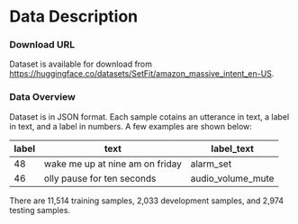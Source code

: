 # Data Description

### Download URL

Dataset is available for download from https://huggingface.co/datasets/SetFit/amazon_massive_intent_en-US.

### Data Overview

Dataset is in JSON format. Each sample cotains an utterance in text, a label in text, and a label in numbers. A few examples are shown below:

| label | text                             | label_text        |
| ----- | -------------------------------- | ----------------- |
| 48    | wake me up at nine am on friday  | alarm_set         |
| 46    | olly pause for ten seconds       | audio_volume_mute |

There are 11,514 training samples, 2,033 development samples, and 2,974 testing samples.